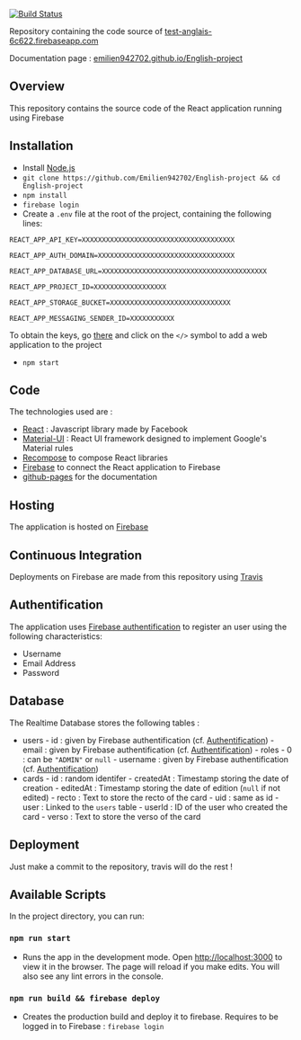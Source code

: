 [![Build Status](https://travis-ci.org/Emilien942702/English-project.svg?branch=master)](https://travis-ci.org/Emilien942702/English-project)

Repository containing the code source of [test-anglais-6c622.firebaseapp.com](https://test-anglais-6c622.firebaseapp.com/)

Documentation page : [emilien942702.github.io/English-project](https://emilien942702.github.io/English-project/)

## Overview

This repository contains the source code of the React application running using Firebase

## Installation

- Install [Node.js](https://nodejs.org/en/download/package-manager/#debian-and-ubuntu-based-linux-distributions-enterprise-linux-fedora-and-snap-packages)
- `git clone https://github.com/Emilien942702/English-project && cd English-project`
- `npm install`
- `firebase login`
- Create a `.env` file at the root of the project, containing the following lines:

`REACT_APP_API_KEY=XXXXXXXXXXXXXXXXXXXXXXXXXXXXXXXXXXXXXX`

`REACT_APP_AUTH_DOMAIN=XXXXXXXXXXXXXXXXXXXXXXXXXXXXXXXXXX`

`REACT_APP_DATABASE_URL=XXXXXXXXXXXXXXXXXXXXXXXXXXXXXXXXXXXXXXXXX`

`REACT_APP_PROJECT_ID=XXXXXXXXXXXXXXXXXX`

`REACT_APP_STORAGE_BUCKET=XXXXXXXXXXXXXXXXXXXXXXXXXXXXXX`

`REACT_APP_MESSAGING_SENDER_ID=XXXXXXXXXXX`

To obtain the keys, go [there](https://console.firebase.google.com/u/0/project/test-anglais-6c622/settings/general/) and click on the `</>` symbol to add a web application to the project

- `npm start`

## Code

The technologies used are :

- [React](https://github.com/facebook/react "React") : Javascript library made by Facebook
- [Material-UI](https://material-ui.com/ "Material-UI") : React UI framework designed to implement Google's Material rules
- [Recompose](https://github.com/acdlite/recompose "Recompose") to compose React libraries
- [Firebase](https://www.npmjs.com/package/firebase "Firebase") to connect the React application to Firebase
- [github-pages](https://pages.github.com/) for the documentation

## Hosting

The application is hosted on [Firebase](https://console.firebase.google.com/u/0/project/test-anglais-6c622/ "Firebase")

## Continuous Integration

Deployments on Firebase are made from this repository using [Travis](https://travis-ci.org/Emilien942702/English-project "Travis")

## Authentification

The application uses [Firebase authentification](https://firebase.google.com/docs/auth/ "Firebase authentification") to register an user using the following characteristics:

- Username
- Email Address
- Password

## Database

The Realtime Database stores the following tables :

- users - id : given by Firebase authentification (cf. [Authentification](#Authentification)) - email : given by Firebase authentification (cf. [Authentification](#Authentification)) - roles - 0 : can be `"ADMIN"` or `null` - username : given by Firebase authentification (cf. [Authentification](#Authentification))
- cards - id : random identifer - createdAt : Timestamp storing the date of creation - editedAt : Timestamp storing the date of edition (`null` if not edited) - recto : Text to store the recto of the card - uid : same as id - user : Linked to the `users` table - userId : ID of the user who created the card - verso : Text to store the verso of the card

## Deployment

Just make a commit to the repository, travis will do the rest !

## Available Scripts

In the project directory, you can run:

### `npm run start`

- Runs the app in the development mode.
  Open [http://localhost:3000](http://localhost:3000) to view it in the browser.
  The page will reload if you make edits.
  You will also see any lint errors in the console.

### `npm run build && firebase deploy`

- Creates the production build and deploy it to firebase.
  Requires to be logged in to Firebase : `firebase login`
